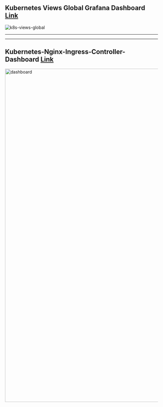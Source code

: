 ## Kubernetes Views Global Grafana Dashboard [Link](https://github.com/dotdc/grafana-dashboards-kubernetes/blob/master/dashboards/k8s-views-global.json)

![k8s-views-global](https://github.com/Saurabhkr952/Observability/assets/32189783/ba8f2dcc-c66c-4ff6-8279-21c64dd0209f)

---
---

## Kubernetes-Nginx-Ingress-Controller-Dashboard [Link](https://grafana.com/grafana/dashboards/14314-kubernetes-nginx-ingress-controller-nextgen-devops-nirvana/)

<img width="1094" alt="dashboard" src="https://github.com/Saurabhkr952/Observability/assets/32189783/c5710b0e-ce60-48a2-a259-43f3020543a6">
